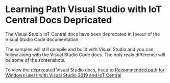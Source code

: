 # Learning Path Visual Studio with IoT Central Docs Depricated

The Visual Studio IoT Central docs have been deprecated in favour of the Visual Studio Code documentation.

The samples will still compile and build with Visual Studio and you can follow along with the Visual Studio Code docs. The only realy difference will be some of the screenshots.

To view the deprecated Visual Studio docs, head to [Recommended path for Windows users with Visual Studio 2019 and IoT Central](../deprecated/docs_visual_studio_iot_central/Lab_0_Introduction_and_Lab_Set_Up/README.md)
